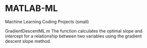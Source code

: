 # MATLAB-ML
Machine Learning Coding Projects (small)


GradientDescentML.m
    The function calculates the optimal slope and intercept for a relationship between two variables using the gradient descent slope method.
